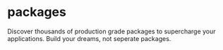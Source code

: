 # packages
Discover thousands of production grade packages to supercharge your applications. Build your dreams, not seperate packages.
